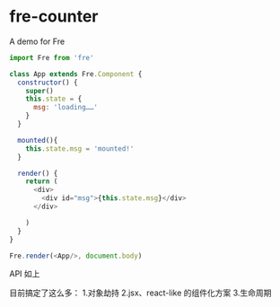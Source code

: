 # fre-counter
A demo for Fre

```javascript
import Fre from 'fre'

class App extends Fre.Component {
  constructor() {
    super()
    this.state = {
      msg: 'loading……'
    }
  }

  mounted(){
    this.state.msg = 'mounted!'
  }

  render() {
    return (
      <div>
        <div id="msg">{this.state.msg}</div>
      </div>

    )
  }
}

Fre.render(<App/>, document.body)

```

API 如上

目前搞定了这么多：
1.对象劫持
2.jsx、react-like 的组件化方案
3.生命周期


